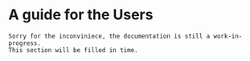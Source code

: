 # A guide for the Users

```
Sorry for the inconviniece, the documentation is still a work-in-progress.
This section will be filled in time.
```
